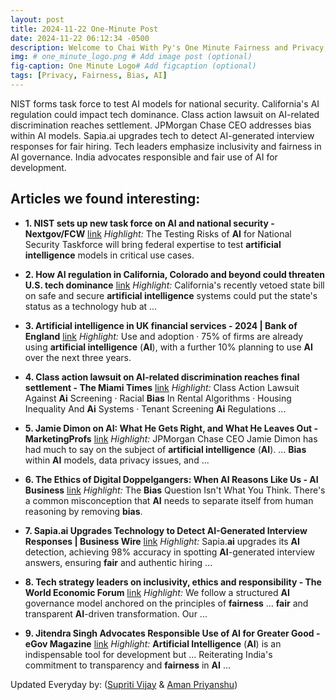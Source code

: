 ```yaml
---
layout: post
title: 2024-11-22 One-Minute Post
date: 2024-11-22 06:12:34 -0500
description: Welcome to Chai With Py's One Minute Fairness and Privacy, which aims to provide you the current happenings in the world of Fairness, Privacy, and AI.
img: # one_minute_logo.png # Add image post (optional)
fig-caption: One Minute Logo# Add figcaption (optional)
tags: [Privacy, Fairness, Bias, AI]
---
```


NIST forms task force to test AI models for national security. California's AI regulation could impact tech dominance. Class action lawsuit on AI-related discrimination reaches settlement. JPMorgan Chase CEO addresses bias within AI models. Sapia.ai upgrades tech to detect AI-generated interview responses for fair hiring. Tech leaders emphasize inclusivity and fairness in AI governance. India advocates responsible and fair use of AI for development.

## Articles we found interesting:

- **1. NIST sets up new task force on <b>AI</b> and national security - Nextgov/FCW** [link](http://www.fcw.com/artificial-intelligence/2024/11/nist-sets-new-task-force-ai-and-national-security/401214/%3Foref%3Dng-homepage-river)
_Highlight:_ The Testing Risks of <b>AI</b> for National Security Taskforce will bring federal expertise to test <b>artificial intelligence</b> models in critical use cases.

- **2. How <b>AI</b> regulation in California, Colorado and beyond could threaten U.S. tech dominance** [link](https://www.cnbc.com/2024/11/21/how-ai-laws-in-california-states-threaten-us-tech-dominance.html)
_Highlight:_ California&#39;s recently vetoed state bill on safe and secure <b>artificial intelligence</b> systems could put the state&#39;s status as a technology hub at&nbsp;...

- **3. <b>Artificial intelligence</b> in UK financial services - 2024 | Bank of England** [link](https://www.bankofengland.co.uk/report/2024/artificial-intelligence-in-uk-financial-services-2024)
_Highlight:_ Use and adoption &middot; 75% of firms are already using <b>artificial intelligence</b> (<b>AI</b>), with a further 10% planning to use <b>AI</b> over the next three years.

- **4. Class action lawsuit on <b>AI</b>-related discrimination reaches final settlement - The Miami Times** [link](https://www.miamitimesonline.com/news/latest_reports/class-action-lawsuit-on-ai-related-discrimination-reaches-final-settlement/article_e1d6201c-a817-11ef-a1fe-971f80d69212.html)
_Highlight:_ Class Action Lawsuit Against <b>Ai</b> Screening &middot; Racial <b>Bias</b> In Rental Algorithms &middot; Housing Inequality And <b>Ai</b> Systems &middot; Tenant Screening <b>Ai</b> Regulations&nbsp;...

- **5. Jamie Dimon on <b>AI</b>: What He Gets Right, and What He Leaves Out - MarketingProfs** [link](https://www.marketingprofs.com/articles/2024/52388/ai-what-jamie-dimon-gets-right-and-leaves-out)
_Highlight:_ JPMorgan Chase CEO Jamie Dimon has had much to say on the subject of <b>artificial intelligence</b> (<b>AI</b>). ... <b>Bias</b> within <b>AI</b> models, data privacy issues, and&nbsp;...

- **6. The Ethics of Digital Doppelgangers: When <b>AI</b> Reasons Like Us - <b>AI</b> Business** [link](https://aibusiness.com/responsible-ai/the-ethics-of-digital-doppelgangers-when-ai-reasons-like-us)
_Highlight:_ The <b>Bias</b> Question Isn&#39;t What You Think. There&#39;s a common misconception that <b>AI</b> needs to separate itself from human reasoning by removing <b>bias</b>.

- **7. Sapia.<b>ai</b> Upgrades Technology to Detect <b>AI</b>-Generated Interview Responses | Business Wire** [link](https://www.businesswire.com/news/home/20241121321323/en/Sapia.ai-Upgrades-Technology-to-Detect-AI-Generated-Interview-Responses)
_Highlight:_ Sapia.<b>ai</b> upgrades its <b>AI</b> detection, achieving 98% accuracy in spotting <b>AI</b>-generated interview answers, ensuring <b>fair</b> and authentic hiring&nbsp;...

- **8. Tech strategy leaders on inclusivity, ethics and responsibility - The World Economic Forum** [link](https://www.weforum.org/stories/2024/11/tech-strategy-leaders-inclusivity-ethics-responsibility/)
_Highlight:_ We follow a structured <b>AI</b> governance model anchored on the principles of <b>fairness</b> ... <b>fair</b> and transparent <b>AI</b>-driven transformation. Our&nbsp;...

- **9. Jitendra Singh Advocates Responsible Use of <b>AI</b> for Greater Good - eGov Magazine** [link](https://egov.eletsonline.com/2024/11/jitendra-singh-advocates-responsible-use-of-ai-for-greater-good/)
_Highlight:_ <b>Artificial Intelligence</b> (<b>AI</b>) is an indispensable tool for development but ... Reiterating India&#39;s commitment to transparency and <b>fairness</b> in <b>AI</b>&nbsp;...


Updated Everyday by: (<a href="https://supritivijay.github.io/">Supriti Vijay</a> & <a href="https://amanpriyanshu.github.io/">Aman Priyanshu</a>)
